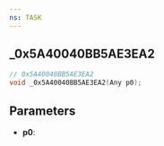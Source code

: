 ```yaml
---
ns: TASK
---
```

## _0x5A40040BB5AE3EA2

```c
// 0x5A40040BB5AE3EA2
void _0x5A40040BB5AE3EA2(Any p0);
```

## Parameters
* **p0**:
